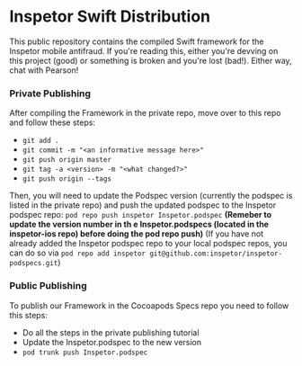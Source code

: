 # Inspetor Swift Distribution

This public repository contains the compiled Swift framework for the Inspetor mobile antifraud. If you're reading this, either you're devving on this project (good) or something is broken and you're lost (bad!). Either way, chat with Pearson!

### Private Publishing
After compiling the Framework in the private repo, move over to this repo and follow these steps:
- `git add .`
- `git commit -m "<an informative message here>"`
- `git push origin master`
- `git tag -a <version> -m "<what changed?>"`
- `git push origin --tags`

Then, you will need to update the Podspec version (currently the podspec is listed in the private repo) and push the updated podspec to the Inspetor podspec repo: `pod repo push inspetor Inspetor.podspec` **(Remeber to update the version number in th e Inspetor.podspecs (located in the inspetor-ios repo) before doing the pod repo push)** (If you have not already added the Inspetor podspec repo to your local podspec repos, you can do so via `pod repo add inspetor git@github.com:inspetor/inspetor-podspecs.git`)

### Public Publishing
To publish our Framework in the Cocoapods Specs repo you need to follow this steps:
- Do all the steps in the private publishing tutorial
- Update the Inspetor.podspec to the new version
- `pod trunk push Inspetor.podspec`
